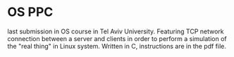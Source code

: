 # OS PPC
last submission in OS course in Tel Aviv University. 
Featuring TCP network connection between a server and clients in order to perform a simulation of the "real thing" in Linux system.
Written in C, instructions are in the pdf file.
